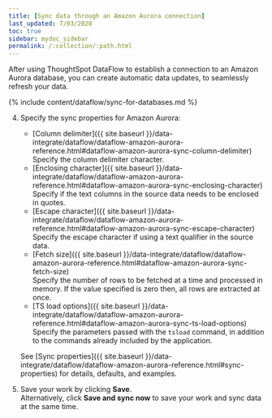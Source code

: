 ```yaml
---
title: [Sync data through an Amazon Aurora connection]
last_updated: 7/03/2020
toc: true
sidebar: mydoc_sidebar
permalink: /:collection/:path.html
---
```

After using ThoughtSpot DataFlow to establish a connection to an Amazon Aurora database, you can create automatic data updates, to seamlessly refresh your data.

{% include content/dataflow/sync-for-databases.md %}

4. Specify the sync properties for Amazon Aurora:

   * [Column delimiter]({{ site.baseurl }}/data-integrate/dataflow/dataflow-amazon-aurora-reference.html#dataflow-amazon-aurora-sync-column-delimiter)<br/>Specify the column delimiter character.
   * [Enclosing character]({{ site.baseurl }}/data-integrate/dataflow/dataflow-amazon-aurora-reference.html#dataflow-amazon-aurora-sync-enclosing-character)<br/>Specify if the text columns in the source data needs to be enclosed in quotes.
   * [Escape character]({{ site.baseurl }}/data-integrate/dataflow/dataflow-amazon-aurora-reference.html#dataflow-amazon-aurora-sync-escape-character)<br/>Specify the escape character if using a text qualifier in the source data.
   * [Fetch size]({{ site.baseurl }}/data-integrate/dataflow/dataflow-amazon-aurora-reference.html#dataflow-amazon-aurora-sync-fetch-size)<br/>Specify the number of rows to be fetched at a time and processed in memory. If the value specified is zero then, all rows are extracted at once.
   * [TS load options]({{ site.baseurl }}/data-integrate/dataflow/dataflow-amazon-aurora-reference.html#dataflow-amazon-aurora-sync-ts-load-options)<br/>Specify the parameters passed with the <code>tsload</code> command, in addition to the commands already included by the application.

   See [Sync properties]({{ site.baseurl }}/data-integrate/dataflow/dataflow-amazon-aurora-reference.html#sync-properties) for details, defaults, and examples.

5. Save your work by clicking **Save**.<br/>Alternatively, click **Save and sync now** to save your work and sync data at the same time.
